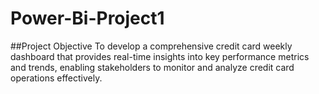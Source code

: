 # Power-Bi-Project1
##Project Objective
To develop a comprehensive credit
card weekly dashboard that
provides real-time insights into key
performance metrics and trends,
enabling stakeholders to monitor
and analyze credit card operations
effectively.
